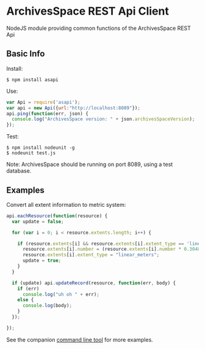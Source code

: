 ArchivesSpace REST Api Client
==================================

NodeJS module providing common functions of the ArchivesSpace REST Api

## Basic Info

Install:

    $ npm install asapi

Use:

```javascript
var Api = require('asapi');
var api = new Api({url:"http://localhost:8089"});
api.ping(function(err, json) {
  console.log("ArchivesSpace version: " + json.archivesSpaceVersion);
});
```

Test:

    $ npm install nodeunit -g
    $ nodeunit test.js

Note: ArchivesSpace should be running on port 8089, using a test database.

## Examples

Convert all extent information to metric system:

```javascript
api.eachResource(function(resource) {
  var update = false;

  for (var i = 0; i < resource.extents.length; i++) {

    if (resource.extents[i] && resource.extents[i].extent_type == 'linear_feet') {
      resource.extents[i].number = (resource.extents[i].number * 0.3048) + "";
      resource.extents[i].extent_type = "linear_meters";
      update = true;
    }
  }

  if (update) api.updateRecord(resource, function(err, body) {
    if (err)
      console.log("uh oh " + err);
    else {
      console.log(body);
    }
  });

});

```

See the companion [command line tool](https://github.com/lcdhoffman/as_cli) for more examples.
